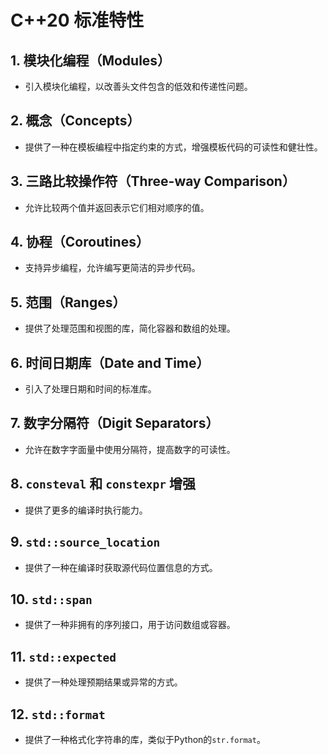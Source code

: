 # C++20 标准特性

## 1. 模块化编程（Modules）
- 引入模块化编程，以改善头文件包含的低效和传递性问题。

## 2. 概念（Concepts）
- 提供了一种在模板编程中指定约束的方式，增强模板代码的可读性和健壮性。

## 3. 三路比较操作符（Three-way Comparison）
- 允许比较两个值并返回表示它们相对顺序的值。

## 4. 协程（Coroutines）
- 支持异步编程，允许编写更简洁的异步代码。

## 5. 范围（Ranges）
- 提供了处理范围和视图的库，简化容器和数组的处理。

## 6. 时间日期库（Date and Time）
- 引入了处理日期和时间的标准库。

## 7. 数字分隔符（Digit Separators）
- 允许在数字字面量中使用分隔符，提高数字的可读性。

## 8. `consteval` 和 `constexpr` 增强
- 提供了更多的编译时执行能力。

## 9. `std::source_location`
- 提供了一种在编译时获取源代码位置信息的方式。

## 10. `std::span`
- 提供了一种非拥有的序列接口，用于访问数组或容器。

## 11. `std::expected`
- 提供了一种处理预期结果或异常的方式。

## 12. `std::format`
- 提供了一种格式化字符串的库，类似于Python的`str.format`。